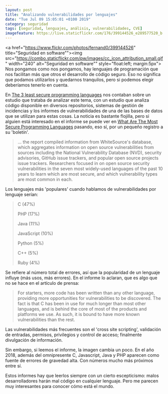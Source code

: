 ```yaml
--- 
layout: post
title: "Analizando vulnerabilidades por lenguajes"
date: "Tue Jul 09 15:05:01 +0100 2019"
category: seguridad
tags: [seguridad, lenguajes, análisis, vulnerabilidades, CVE]
imagefeature: https://live.staticflickr.com/176/399144526_e289577520_b.jpg
---
```



<a href="https://www.flickr.com/photos/fernand0/399144526" title="Seguridad en software""><img src="https://combo.staticflickr.com/pw/images/cc_icon_attribution_small.gif" width="240"  alt="Seguridad en software"" style="float:left; margin:5px"></a>
Nos pongamos como nos pongamos, hay lenguajes de programación que nos facilitan más que otros el desarrollo de código seguro. Eso no significa que podamos utilizarlos y quedarnos tranquilos, pero si podemos elegir deberíamos tenerlo en cuenta.

En [The 3 least secure programming languages](https://www.techrepublic.com/article/the-3-least-secure-programming-languages/) nos contaban sobre un estudio que trataba de analizar este tema, con un estudio que analiza código disponible en diversos repositorios, sistemas de gestión de incidencias y los informes de vulnerabilidades de una de las bases de datos que se utilizan para estas cosas.
La noticia es bastante flojilla, pero si alguien está interesado en el informe se puede ver en [What Are The Most Secure Programming Languages](https://resources.whitesourcesoftware.com/research-reports/what-are-the-most-secure-programming-languages) pasando, eso sí, por un pequeño registro a su 'boletín'.

> ... the report compiled information from WhiteSource's database, which aggregates information on open source vulnerabilities from sources including the National Vulnerability Database (NVD), security advisories, GitHub issue trackers, and popular open source projects issue trackers. Researchers focused in on open source security vulnerabilities in the seven most widely-used languages of the past 10 years to learn which are most secure, and which vulnerability types are most common in each.

Los lenguajes más 'populares' cuando hablamos de vulnerabilidades por lenguaje serían:

> C (47%)
>
> PHP (17%)
>
> Java (11%)
>
> JavaScript (10%)
>
> Python (5%)
>
> C++ (5%)
>
> Ruby (4%)

Se refiere al número total de errores, así que la popularidad de un lenguaje influye (más usos, más errores).
En el informe lo aclaran, que es algo que no se hace en el artículo de prensa:

> For starters, more code has been written than any other language, providing more opportunities for vulnerabilities to be discovered. The fact is that C has been in use for much longer than most other languages, and is behind the core of most of the products and platforms we use. As such, it is bound to have more known vulnerabilities than the rest.

Las vulnerabilidades más frecuentes son el 'cross site scripting', validación de entradas, permisos, privilegios y control de acceso; finalmente divulgación de información.

Sin embargo, si leemos el informe, la imagen cambia un poco. En el año 2018, además del omnipresente C, Javascript, Java y PHP aparecen como fuente de errores de gravedad alta. Con números mucho más próximos entre sí.

Estos informes hay que leerlos siempre con un cierto escepticismo: malos desarrolladores harán mal código en cualquier lenguaje. Pero me parecen muy interesantes para conocer cómo está el mundo.
